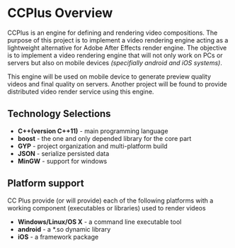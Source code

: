 CCPlus Overview
===============

CCPlus is an engine for defining and rendering video compositions. 
The purpose of this project is to implement a video rendering 
engine acting as a lightweight alternative for Adobe After Effects
render engine. The objective is to implement a video rendering 
engine that will not only work on PCs or servers but also on mobile
devices *(specifially android and iOS systems)*.

This engine will be used on mobile device to generate preview 
quality videos and final quality on servers. Another project will
be found to provide distributed video render service using this 
engine.

Technology Selections
---------------------

 - **C++(version C++11)** - main programming language
 - **boost** - the one and only depended library for the core part
 - **GYP** - project organization and multi-platform build
 - **JSON** - serialize persisted data
 - **MinGW** - support for windows

Platform support
----------------

CC Plus provide (or will provide) each of the following platforms
with a working component (executables or libraries) used to render
videos

 - **Windows/Linux/OS X** - a command line executable tool
 - **android** - a *.so dynamic library 
 - **iOS** - a framework package
